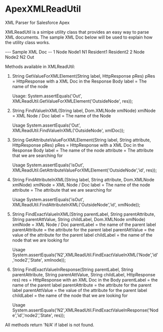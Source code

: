 # ApexXMLReadUtil
XML Parser for Salesforce Apex

XMLReadUtil is a simlpe utility class that provides an easy way to parse XML documents. The sample XML Doc below will be used to explain how the utility class works. 

--- Sample XML Doc -- 
<Root>
  <Node id="node1">
    <Street>1 Node</Street>
    <City>Node1</City>
    <State>N1</State>
    <Residents>
      <Person1>Resident1</Person1>
      <Person2>Resident2</Person2>
    </Residents>
  </Node>
  <Node id="node2">
    <Street>2 Node</Street>
    <City>Node2</City>
    <State>N2</State>
  </Node>
  <OutsideNode id="isOut">Out</OutsideNode>
</Root>

Methods available in XMLReadUtil:

1) String GetValueForXMLElement(String label, HttpResponse pRes)
    pRes = HttpResponse with a XML Doc in the Response Body
    label = The name of the node
    
    Usage: System.assertEquals('Out', XMLReadUtil.GetValueForXMLElement('OutsideNode', res));
    
2)  String FindValueInXML(String label, Dom.XMLNode xmlNode)
    xmlNode = XML Node / Doc
    label = The name of the Node 
    
    Usage System.assertEquals('Out', XMLReadUtil.FindValueInXML('OutsideNode', xmlDoc));

3) String GetAttributeValueForXMLElement(String label, String attribute, HttpResponse pRes) 
    pRes = HttpResponse with a XML Doc in the Response Body
    label = The name of the node
    attribute = The attribute that we are searching for
    
    Usage System.assertEquals('isOut', XMLReadUtil.GetAttributeValueForXMLElement('OutsideNode','id', res));
    
4) String FindAttributeInXML(String label, String attribute, Dom.XMLNode xmlNode) 
    xmlNode = XML Node / Doc
    label = The name of the node
    attribute = The attribute that we are searching for
    
    Usage System.assertEquals('isOut', XMLReadUtil.FindAttributeInXML('OutsideNode','id', xmlNode));
    
5) String FindExactValueInXML(String parentLabel, String parentAttribute, String parentAttValue, String childLabel, Dom.XMLNode xmlNode)
    xmlNode = XML Node / Doc
    parentLabel = the name of the parent label
    parentAttribute = the attribute for the parent label
    parentAttValue = the value of the attribute for the parent label
    childLabel = the name of the node that we are looking for
    
    Usage System.assertEquals('N2',XMLReadUtil.FindExactValueInXML('Node','id','node2','State', xmlnode));
    
6) String FindExactValueInResponse(String parentLabel, String parentAttribute, String parentAttValue, String childLabel, HttpResponse res)
    res = HttpResponse with an XML Doc in the Body
    parentLabel = the name of the parent label
    parentAttribute = the attribute for the parent label
    parentAttValue = the value of the attribute for the parent label
    childLabel = the name of the node that we are looking for
    
    Usage System.assertEquals('N2',XMLReadUtil.FindExactValueInResponse('Node','id','node2','State', res));
    
All methods return 'N/A' if label is not found. 
    


